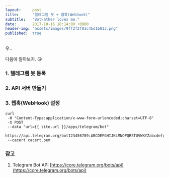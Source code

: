 ```yaml
---
layout:     post
title:      "텔레그램 봇 + 웹훅(Webhook)"
subtitle:   "BotFather loves me."
date:       2017-10-16 18:14:00 +0900
header-img: "assets/images/9ff2f2f01c4bd1b013.png"
published:  true
---
```


<!-- ### Bot API

The Botfather. Click for hi-res picture
This API allows you to connect bots to our system. Telegram Bots are special accounts that do not require an additional phone number to set up. These accounts serve as an interface for code running somewhere on your server.

To use this, you don't need to know anything about how our MTProto encryption protocol works — our intermediary server will handle all encryption and communication with the Telegram API for you. You communicate with this server via a simple HTTPS-interface that offers a simplified version of the Telegram API.

> [**Learn more about the Bot API here »**](https://core.telegram.org/bots)

Bot developers can also make use of our [Payments API](https://core.telegram.org/bots/payments) to accept **payments** from Telegram users around the world. -->

우..

다음에 알아보자. :kissing_heart:

### 1. 텔레그램 봇 등록

### 2. API 서버 만들기

### 3. 웹훅(WebHook) 설정

``` shell
curl
 -H "Content-Type:application/x-www-form-urlencoded;charset=UTF-8"
 -X POST
 --data "url={{ site.url }}/apps/telegram/bot"
 https://api.telegram.org/bot123456789:ABCDEFGHIJKLMNOPQRSTUVWXYZabcdefghi/setWebhook
 --cacert cacert.pem
```

### 참고

1. Telegram Bot API [https://core.telegram.org/bots/api](https://core.telegram.org/bots/api)

